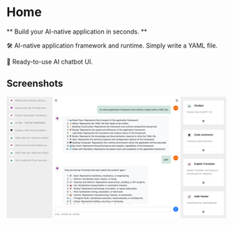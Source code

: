 # Home

** Build your AI-native application in seconds. **

🛠️ AI-native application framework and runtime. Simply write a YAML file.

🤖 Ready-to-use AI chatbot UI.

## Screenshots

![Webui screenshot](assets/images/screenshots/aify_webui_screenshot.png)